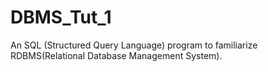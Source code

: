 # DBMS_Tut_1
An SQL (Structured Query Language) program to familiarize RDBMS(Relational Database Management System).




